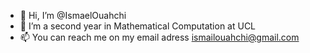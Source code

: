 - 👋 Hi, I’m @IsmaelOuahchi
- 👀 I’m a second year in Mathematical Computation at UCL
- 📫 You can reach me on my email adress ismailouahchi@gmail.com

<!---
IsmaelOuahchi/IsmaelOuahchi is a ✨ special ✨ repository because its `README.md` (this file) appears on your GitHub profile.
You can click the Preview link to take a look at your changes.
--->
